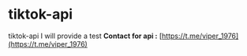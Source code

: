 # tiktok-api
tiktok-api I will provide a test **Contact for api :** [https://t.me/viper_1976](https://t.me/viper_1976)
